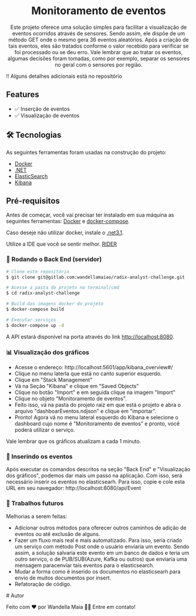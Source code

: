 <h1 align="center">Monitoramento de eventos</h1>

<p align="center">Este projeto oferece uma solução simples para facilitar a visualização de eventos ocorridos através de sensores. Sendo assim, ele dispõe de um método GET onde o mesmo gera 36 eventos aleatórios. Após a criação de tais eventos, eles são tratados conforme o valor recebido para verificar se foi processado ou se deu erro.
Vale lembrar que ao tratar os eventos, algumas decisões foram tomadas, como por exemplo, separar os sensores no geral com o sensores por região.
</p>
‼ Alguns detalhes adicionais está no repositório

## Features

- ✅ Inserção de eventos
- ✅ Visualização de eventos

## 🛠 Tecnologias

As seguintes ferramentas foram usadas na construção do projeto:

- [Docker](https://www.docker.com/)
- [.NET](https://dotnet.microsoft.com/)
- [ElasticSearch](https://www.elastic.co/)
- [Kibana](https://www.elastic.co/pt/kibana/)

## Pré-requisitos

Antes de começar, você vai precisar ter instalado em sua máquina as seguintes ferramentas:
[Docker](https://docs.docker.com/get-docker/) e [docker-compose](https://docs.docker.com/compose/install/).

Caso deseje não utilizar docker, instale o [.net3.1](https://dotnet.microsoft.com/download/dotnet/3.1).

Utilize a IDE que você se sentir melhor. [RIDER](https://www.jetbrains.com/pt-br/rider/)

### 🎲 Rodando o Back End (servidor)

```bash
# Clone este repositório
$ git clone git@gitlab.com:wandellamaiao/radix-analyst-challenge.git

# Acesse a pasta do projeto no terminal/cmd
$ cd radix-analyst-challenge

# Build das imagens docker do projeto
$ docker-compose build

# Executar serviços
$ docker-compose up -d
```
A API estará disponível na porta através do link [http://localhost:8080](http://localhost:8080).

### 📊 Visualização dos gráficos
<ul>
    <li>Acesse o endereço: http://localhost:5601/app/kibana_overview#/ </li>
	<li>Clique no menu laterla que está no canto superior esquerdo.</li>
    <li>Clique em "Stack Management"</li>
	<li>Vá na Seção "Kibana" e clique em "Saved Objects"</li>
	<li>Clique no botão "Import" e em seguida clique na imagem "Import"</li>
	<li>Clique no objeto "Monitoramento de eventos".
    <li>Feito isso, vá na pasta do projeto raiz em que está o projeto e abra o arquivo "dashboarEventos.ndjson" e clique em "importar".
</li>
	<li>Pronto! Agora vá no menu lateral esquerdo do Kibana e selecione o dashboard cujo nome é "Monitoramento de eventos" e pronto, você poderá utilizar o serviço.</li>
</ul>
Vale lembrar que os gráficos atualizam a cada 1 minuto.

### 📡 Inserindo os eventos
Após executar os comandos descritos na seção "Back End" e "Visualização dos gráficos", podemos dar mais um passo na aplicação. Com isso, será necessário inserir os eventos no elasticsearh. Para isso, copie e cole esta URL em seu navegador: http://localhost:8080/api/Event


### 🎯 Trabalhos futuros
Melhorias a serem feitas:
<ul>
    <li>Adicionar outros métodos para oferecer outros caminhos de adição de eventos ou até exclusão de alguns.</li>
	<li>Fazer um fluxo mais real e mais automatizado. Para isso, seria criado um serviço com método Post onde o usuário enviaria um evento. Sendo assim, a solução salvaria este evento em um banco de dados e teria um outro serviço, o de PUB/SUB(Azure, Kafka ou outros) que enviaria uma mensagem paracenviar tais eventos para o elasticsearch.
	</li>
	<li>Mudar a forma como é inserido os documentos no elasticsearh para envio de muitos documentos por insert.</li>
	<li>Refatoração de código.</li>
</ul>
# Autor

Feito com ❤️ por Wandella Maia 👋🏽 Entre em contato!
